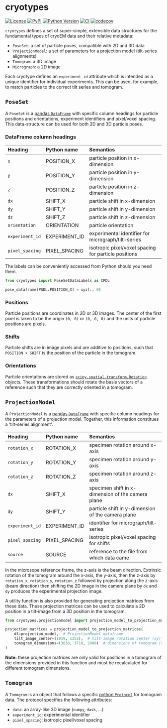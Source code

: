 # cryotypes

[![License](https://img.shields.io/pypi/l/cryotypes.svg?color=green)](https://github.com/teamtomo/cryotypes/raw/main/LICENSE)
[![PyPI](https://img.shields.io/pypi/v/cryotypes.svg?color=green)](https://pypi.org/project/cryotypes)
[![Python Version](https://img.shields.io/pypi/pyversions/cryotypes.svg?color=green)](https://python.org)
[![CI](https://github.com/teamtomo/cryotypes/workflows/ci/badge.svg)](https://github.com/alisterburt/cryotypes/actions)
[![codecov](https://codecov.io/gh/teamtomo/cryotypes/branch/master/graph/badge.svg)](https://codecov.io/gh/teamtomo/cryotypes)

`cryotypes` defines a set of super-simple, extensible data structures for the fundamental types of cryoEM data and their relative metadata:
- `PoseSet`: a set of particle poses, compatible with 2D and 3D data
- `ProjectionModel`: a set of parameters for a projection model (tilt-series alignments)
- `Tomogram`: a 3D image
- `Micrograph`: a 2D image

Each cryotype defines an `experiment_id` attribute which is intended as a unique identifier for individual experiments. This can be used, for example, to match particles to the correct tilt series and tomogram.


## `PoseSet`
A `PoseSet` is a [pandas `DataFrame`](https://pandas.pydata.org/docs/) with specific column headings for particle positions and orientations, experiment identifiers and pixel/voxel spacing. This data-structure can be used for both 2D and 3D particle poses.

### DataFrame column headings
| Heading         | Python name   | Semantics                                            |
|:----------------|:--------------|:-----------------------------------------------------|
| `x`             | POSITION_X    | particle position in x-dimension                     |
| `y`             | POSITION_Y    | particle position in y-dimension                     |
| `z`             | POSITION_Z    | particle position in z-dimension                     |
| `dx`            | SHIFT_X       | particle shift in x-dimension                        |
| `dy`            | SHIFT_Y       | particle shift in y-dimension                        |
| `dz`            | SHIFT_Z       | particle shift in z-dimension                        |
| `orientation`   | ORIENTATION   | particle orientation                                 |
| `experiment_id` | EXPERIMENT_ID | experimental identifier for micrograph/tilt-series   |
| `pixel_spacing` | PIXEL_SPACING | isotropic pixel/voxel spacing for particle positions |

The labels can be conveniently accessed from Python should you need them.

```python
from cryotypes import PoseSetDataLabels as CPDL

pose_dataframe[PSDL.POSITION_X] = xyz[:, 0]
```

### Positions
Particle positions are coordinates in 2D or 3D images. The center of the first pixel is taken to be the origin `(0, 0)` or `(0, 0, 0)` and the units of particle positions are pixels.

### Shifts
Particle shifts are in image pixels and are additive to positions, such that `POSITION + SHIFT` is the position of the particle in the tomogram.

### Orientations
Particle orientations are stored as
[`scipy.spatial.transform.Rotation`](https://docs.scipy.org/doc/scipy/reference/generated/scipy.spatial.transform.Rotation.html) objects.
These transformations should rotate the basis vectors of a reference such that they are correctly oriented in a tomogram.

## `ProjectionModel`
A `ProjectionModel` is a [pandas `DataFrame`](https://pandas.pydata.org/docs/) with specific column 
headings for the parameters of a projection model. Together, this information constitues a 'tilt-series alignment'.

| Heading         | Python name   | Semantics                                         |
|:----------------|:--------------|:--------------------------------------------------|
| `rotation_x`    | ROTATION_X    | specimen rotation around x-axis                   |
| `rotation_y`    | ROTATION_Y    | specimen rotation around y-axis                   |
| `rotation_z`    | ROTATION_Z    | specimen rotation around z-axis                   |
| `dx`            | SHIFT_X       | specimen shift in x-dimension of the camera plane |
| `dy`            | SHIFT_Y       | particle shift in y-dimension of the camera plane |
| `experiment_id` | EXPERIMENT_ID | identifier for micrograph/tilt-series             |
| `pixel_spacing` | PIXEL_SPACING | isotropic pixel/voxel spacing for shifts          |
| `source`        | SOURCE        | reference to the file from which data came        |

In the microsope reference frame, the z-axis is the beam direction.
Extrinsic rotation of the tomogram around the x-axis, the y-axis, then the z-axis by 
`rotation_x`, `rotation_y`, `rotation_z` followed by projection along the z-axis (beam direction)
then shifting the 2D image in the camera plane by `dx` and `dy` produces the experimental projection
image.

A utility function is also provided for generating projection matrices from these data.
These projection matrices can be used to calculate a 2D position in a tilt-image from a 3D position
in the tomogram.

```python
from cryotypes.projectionmodel import projection_model_to_projection_matrices

projection_matrices = projection_model_to_projection_matrices(
    df=projection_model,  # ProjectionModel dataframe
    tilt_image_center=(1919, 1355),  # tilt-image rotation center (xy)
    tomogram_dimensions=(3838, 3710, 2000)  # dimensions of tomogram (xyz)
)
```

**Note:** these projection matrices are only valid for positions in a tomogram of the dimensions
provided in this function and must be recalculated for different tomogram dimensions.

## `Tomogram`
A `Tomogram` is an object that follows a specific [python `Protocol`](https://docs.python.org/3/library/typing.html#typing.Protocol) for tomogram data. The protocol specifies the following attributes:

- `data`: an array-like 3D image (`numpy`, `dask`, ...)
- `experiment_id`: experimental identifier
- `pixel_spacing`: isotropic pixel/voxel spacing
